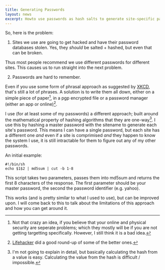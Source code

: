 ```yaml
---
title: Generating Passwords
layout: news
excerpt: Howto use passwords as hash salts to generate site-specific passwords without the need to remember them.
---
```


So, here is the problem:

1. Sites we use are going to get hacked and have their password databases stolen. Yes, they *should* be salted + hashed, but even that can be broken.

Thus most people recommend we use different passwords for different sites. This causes us to run straight into the next problem.

2. Passwords are hard to remember.

Even if you use some form of phrasal approach as suggested by [XKCD](http://xkcd.com/936/), that's still a lot of phrases. A solution is to write them all down, either on a simple piece of paper[^1], in a pgp encrypted file or a password manager (either an app or online)[^2].

I use (for at least some of my passwords) a different approach; built around the mathematical property of hashing algorithms that they are one-way[^3]. I use this by hashing a master password with the sitename to generate each site's password. This means I can have a single password, but each site has a different one *and* even if a site is comprimised *and* they happen to know the system I use, it is still intractable for them to figure out any of my other passwords.

An initial example:

````
#!/bin/sh
echo $1$2 | md5sum | cut -b 1-8
````
This script takes two parameters, passes them into md5sum and returns the first 8 characters of the response.
The first parameter should be your master password, the second the password identifier (e.g. yahoo).

This works (and is pretty similar to what I used to use), but can be improved upon. I will come back to this to talk about the limitations of this approach and how you can get around it.
[^1]: Not that crazy an idea, if you believe that your online and physical security are seperate problems; which they mostly will be if you are not getting targetting specifically. However, I still think it is a bad idea.
[^2]: [Lifehacker](http://lifehacker.com/5529133/five-best-password-managers) did a good round-up of some of the better ones.
[^3]: I'm not going to explain in detail, but basically calculating the hash from a value is easy. Calculating the value from the hash is difficult / impossible.
